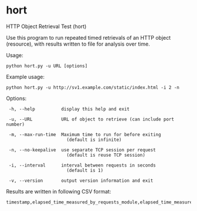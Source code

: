# hort
HTTP Object Retrieval Test (hort)

Use this program to run repeated timed retrievals of an HTTP object
(resource), with results written to file for analysis over time.

Usage:
```
python hort.py -u URL [options]
```

Example usage:
```
python hort.py -u http://sv1.example.com/static/index.html -i 2 -n
```

Options:

```
 -h, --help          display this help and exit

 -u, --URL           URL of object to retrieve (can include port number)

 -m, --max-run-time  Maximum time to run for before exiting
                       (default is infinite)

 -n, --no-keepalive  use separate TCP session per request
                       (default is reuse TCP session)

 -i, --interval      interval between requests in seconds
                       (default is 1)

 -v, --version       output version information and exit
```

 Results are written in following CSV format:
```
timestamp,elapsed_time_measured_by_requests_module,elapsed_time_measured_by_hort
```
